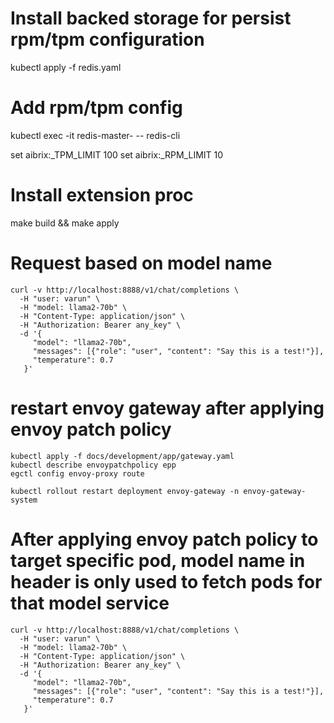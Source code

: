 # Install backed storage for persist rpm/tpm configuration
kubectl apply -f redis.yaml

# Add rpm/tpm config 
kubectl exec -it redis-master-<pod-name> -- redis-cli

set aibrix:<user-name>_TPM_LIMIT 100
set aibrix:<user-name>_RPM_LIMIT 10

# Install extension proc
make build && make apply

# Request based on model name
```shell
curl -v http://localhost:8888/v1/chat/completions \
  -H "user: varun" \
  -H "model: llama2-70b" \
  -H "Content-Type: application/json" \
  -H "Authorization: Bearer any_key" \
  -d '{
     "model": "llama2-70b",
     "messages": [{"role": "user", "content": "Say this is a test!"}],
     "temperature": 0.7
   }'
```

# restart envoy gateway after applying envoy patch policy
```shell
kubectl apply -f docs/development/app/gateway.yaml 
kubectl describe envoypatchpolicy epp
egctl config envoy-proxy route

kubectl rollout restart deployment envoy-gateway -n envoy-gateway-system
```

# After applying envoy patch policy to target specific pod, model name in header is only used to fetch pods for that model service
```shell
curl -v http://localhost:8888/v1/chat/completions \
  -H "user: varun" \
  -H "model: llama2-70b" \
  -H "Content-Type: application/json" \
  -H "Authorization: Bearer any_key" \
  -d '{
     "model": "llama2-70b",
     "messages": [{"role": "user", "content": "Say this is a test!"}],
     "temperature": 0.7
   }'
```